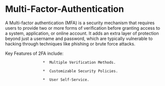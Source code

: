 # Multi-Factor-Authentication

 A Multi-factor authentication (MFA) is a security mechanism that requires users to provide two or more forms of verification before granting access to a system, application, or online account. It adds an extra layer of protection beyond just a username and password, which are typically vulnerable to hacking through techniques like phishing or brute force attacks.

 Key Features of 2FA include:

                     *  Multiple Verification Methods.

                     *  Customizable Security Policies.

                     *  User Self-Service.

